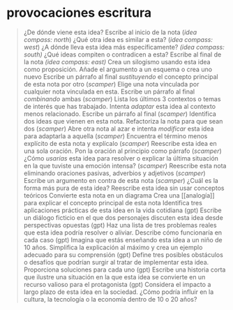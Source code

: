 # provocaciones escritura
> ¿De dónde viene esta idea? Escribe al inicio de la nota (*idea compass: north*)
> ¿Qué otra idea es similar a esta? (*idea compass: west*)
> ¿A dónde lleva esta idea más específicamente? *(idea compass: south)*
> ¿Qué ideas compiten o contradicen a esta? Escribe al final de la nota *(idea compass: east)*
> Crea un silogismo usando esta idea como proposición. Añade el argumento a un esquema o crea uno nuevo
> Escribe un párrafo al final *sustituyendo* el concepto principal de esta nota por otro (*scamper*)
> Elige una nota vinculada por cualquier nota vinculada en esta. Escribe un párrafo al final *combinando* ambas (*scamper*)
> Lista los últimos 3 contextos o temas de interés que has trabajado. Intenta *adaptar* esta idea al contexto menos relacionado. Escribe un párrafo al final (*scamper*)
> Identifica dos ideas que vienen en esta nota. Refactoriza la nota para que sean dos (*scamper*)
> Abre otra nota al azar e intenta *modificar* esta idea para adaptarla a aquella (*scamper*)
> Encuentra el término menos explícito de esta nota y explícalo (*scamper*)
> Reescribe esta idea en una sola oración. Pon la oración al principio como párrafo (*scamper*)
> ¿Cómo *usarías* esta idea para resolver o explicar la última situación en la que tuviste una emoción intensa? (*scamper*)
> Reescribe esta nota eliminando oraciones pasivas, adverbios y adjetivos (*scamper*)
> Escribe un argumento en contra de esta nota (*scamper*)
> ¿Cuál es la forma más pura de esta idea?
> Reescribe esta idea sin usar conceptos teóricos
> Convierte esta nota en un diagrama
> Crea una [[analogía]] para explicar el concepto principal de esta nota
> Identifica tres aplicaciones prácticas de esta idea en la vida cotidiana (gpt)
> Escribe un diálogo ficticio en el que dos personajes discuten esta idea desde perspectivas opuestas (gpt)
> Haz una lista de tres problemas reales que esta idea podría resolver o aliviar. Describe cómo funcionaría en cada caso (gpt)
> Imagina que estás enseñando esta idea a un niño de 10 años. Simplifica la explicación al máximo y crea un ejemplo adecuado para su comprensión (gpt)
> Define tres posibles obstáculos o desafíos que podrían surgir al tratar de implementar esta idea. Proporciona soluciones para cada uno (gpt)
> Escribe una historia corta que ilustre una situación en la que esta idea se convierte en un recurso valioso para el protagonista (gpt)
> Considera el impacto a largo plazo de esta idea en la sociedad. ¿Cómo podría influir en la cultura, la tecnología o la economía dentro de 10 o 20 años?
